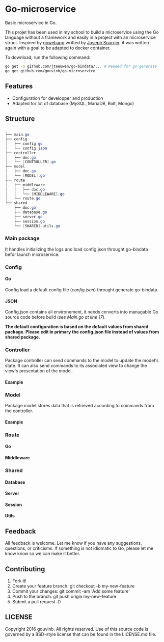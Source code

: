 # Go-microservice

Basic microservice in Go.

This projet has been used in my school to build a microservice using the Go
language without a framework and easily in a project with an microservice
struct. Inspired by [gowebapp](https://github.com/josephspurrier/gowebapp)
writted by [Joseph Spurrier](http://www.josephspurrier.com/about/). it was
written again with a goal to be adapted to docker container.

To download, run the following command:

```bash
go get -u github.com/jteeuwen/go-bindata/... # Needed for go generate
go get github.com/gouvinb/go-microservice
```

## Features

-   Configuration for developper and production
-   Adapted for lot of database (MySQL, MariaDB, Bolt, Mongo)

## Structure

```java
.
├── main.go
├── config
│   ├── config.go
│   └── config.json
├── controller
│   ├── doc.go
│   └── [CONTROLLER].go
├── model
│   ├── doc.go
│   └── [MODEL].go
├── route
│   ├── middleware
│   │   ├── doc.go
│   │   └── [MIDDLEWARE].go
│   └── route.go
└── shared
    ├── doc.go
    ├── database.go
    ├── server.go
    ├── session.go
    └── [SHARED]-utils.go
```

### Main package

It handles initializing the logs and load config.json throught go-bindata befor
launch microservice.

### Config

#### Go

Config load a default config file (_config.json_) throught generate go-bindata.

#### JSON

Config.json contains all environement, it needs converts into managable Go
source code before build (_see Main.go at line 17_).

**The default configuration is based on the default values from shared package.
Please edit in primary the config.json file instead of values from shared
package.**

### Controller

Package controller can send commands to the model to update the model's
state. It can also send commands to its associated view to change the view's
presentation of the model.

#### Example

<!--
* POST   http://localhost/value      - Create a new value
* GET    http://localhost/value      - Retrieve a list of all values
* PUT    http://localhost/value/{id} - Update a value by ID
* DELETE http://localhost/value      - Delete all values by ID
-->

### Model

Package model stores data that is retrieved according to commands from the
controller.

#### Example

<!--
* CREATE
* GET LIST
* GET ONE
* EDIT
* DELETE ALL
* DELETE ONE
-->

### Route

#### Go

#### Middleware

### Shared

#### Database

#### Server

#### Session

#### Utils

## Feedback

All feedback is welcome. Let me know if you have any suggestions, questions, or
criticisms.
If something is not idiomatic to Go, please let me know know so we can make it
better.

## Contributing

1.  Fork it!
2.  Create your feature branch: git checkout -b my-new-feature
3.  Commit your changes: git commit -am 'Add some feature'
4.  Push to the branch: git push origin my-new-feature
5.  Submit a pull request :D

## LICENSE

Copyright 2016 gouvinb. All rights reserved.
Use of this source code is governed by a BSD-style
license that can be found in the LICENSE.md file.
